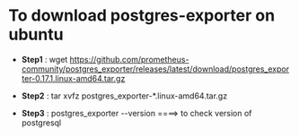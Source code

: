 # To download postgres-exporter on ubuntu

- **Step1** : wget https://github.com/prometheus-community/postgres_exporter/releases/latest/download/postgres_exporter-0.17.1.linux-amd64.tar.gz

- **Step2** : tar xvfz postgres_exporter-*.linux-amd64.tar.gz

- **Step3** : postgres_exporter --version   ====> to check version of postgresql
